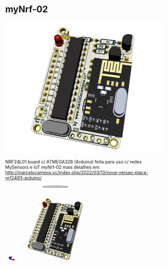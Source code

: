 # myNrf-02
![pcb](https://github.com/MarceloCampos/myNrf-02/blob/main/myNrf-02%20destaq.JPG)

NRF24L01 board c/ ATMEGA328 (Arduino) feita para uso c/ redes MySensors e IoT myNrf-02
mais detalhes em http://marcelocampos.cc/index.php/2022/03/13/nova-versao-placa-nrf24l01-arduino/

![alt text](https://github.com/MarceloCampos/myNrf-02/blob/main/myNr-02-maker.gif)
